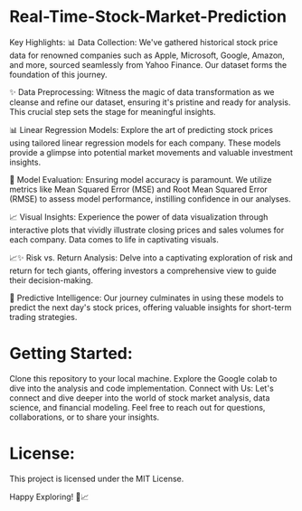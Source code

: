 # Real-Time-Stock-Market-Prediction




Key Highlights:
📊 Data Collection: We've gathered historical stock price data for renowned companies such as Apple, Microsoft, Google, Amazon, and more, sourced seamlessly from Yahoo Finance. Our dataset forms the foundation of this journey.

✨ Data Preprocessing: Witness the magic of data transformation as we cleanse and refine our dataset, ensuring it's pristine and ready for analysis. This crucial step sets the stage for meaningful insights.

📊 Linear Regression Models: Explore the art of predicting stock prices using tailored linear regression models for each company. These models provide a glimpse into potential market movements and valuable investment insights.

🎯 Model Evaluation: Ensuring model accuracy is paramount. We utilize metrics like Mean Squared Error (MSE) and Root Mean Squared Error (RMSE) to assess model performance, instilling confidence in our analyses.

📈 Visual Insights: Experience the power of data visualization through interactive plots that vividly illustrate closing prices and sales volumes for each company. Data comes to life in captivating visuals.

📈✨ Risk vs. Return Analysis: Delve into a captivating exploration of risk and return for tech giants, offering investors a comprehensive view to guide their decision-making.

🔮 Predictive Intelligence: Our journey culminates in using these models to predict the next day's stock prices, offering valuable insights for short-term trading strategies.

# Getting Started:
Clone this repository to your local machine.
Explore the Google colab to dive into the analysis and code implementation.
Connect with Us:
Let's connect and dive deeper into the world of stock market analysis, data science, and financial modeling. Feel free to reach out for questions, collaborations, or to share your insights.

# License:
This project is licensed under the MIT License.

Happy Exploring! 🚀📈
